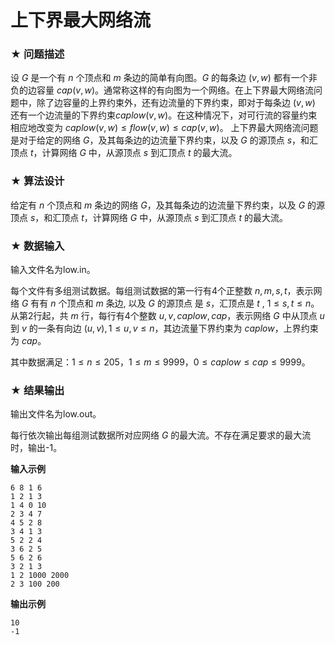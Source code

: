 # 上下界最大网络流

### ★ 问题描述

设 $G$ 是一个有 $n$ 个顶点和 $m$ 条边的简单有向图。$G$ 的每条边  $(v,w)$ 都有一个非负的边容量 $cap(v,w)$。通常称这样的有向图为一个网络。在上下界最大网络流问题中，除了边容量的上界约束外，还有边流量的下界约束，即对于每条边 $(v,w)$ 还有一个边流量的下界约束$caplow(v,w)$。在这种情况下，对可行流的容量约束相应地改变为 $caplow(v,w)≤flow(v,w)≤cap(v,w)$。
上下界最大网络流问题是对于给定的网络 $G$，及其每条边的边流量下界约束，以及 $G$ 的源顶点 $s$，和汇顶点 $t$，计算网络 $G$ 中，从源顶点 $s$ 到汇顶点 $t$ 的最大流。

### ★ 算法设计

给定有 $n$ 个顶点和 $m$ 条边的网络 $G$，及其每条边的边流量下界约束，以及 $G$ 的源顶点 $s$，和汇顶点 $t$，计算网络 $G$ 中，从源顶点 $s$ 到汇顶点 $t$ 的最大流。

### ★ 数据输入

输入文件名为low.in。

每个文件有多组测试数据。每组测试数据的第一行有4个正整数 $n,m,s,t​$，表示网络 $G​$ 有有 $n​$ 个顶点和 $m​$ 条边, 以及 $G​$ 的源顶点 是 $s​$，汇顶点是 $t​$ ,  $1\leq s,t\leq n​$。
从第2行起，共 $m$ 行，每行有4个整数 $u,v,caplow,cap$，表示网络 $G$ 中从顶点 $u$ 到 $v$ 的一条有向边  $(u,v), 1\leq u,v\leq n$，其边流量下界约束为 $caplow$，上界约束为 $cap$。

其中数据满足：$1\leq n\leq 205$，$1\leq m\leq 9999$，$0\leq caplow\leq cap\leq 9999$。

### ★ 结果输出

输出文件名为low.out。

每行依次输出每组测试数据所对应网络 $G$ 的最大流。不存在满足要求的最大流时，输出-1。

**输入示例**  

```
6 8 1 6
1 2 1 3
1 4 0 10
2 3 4 7
4 5 2 8
3 4 1 3
5 2 2 4
3 6 2 5
5 6 2 6
3 2 1 3
1 2 1000 2000
2 3 100 200
```

**输出示例**  

```
10
-1
```


